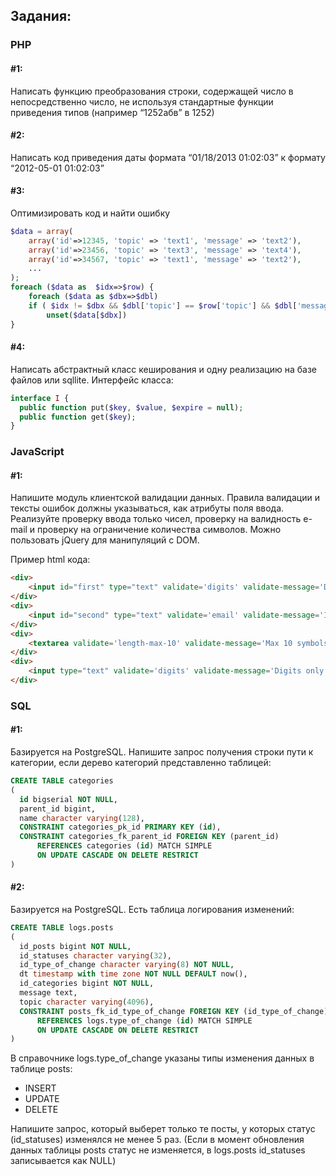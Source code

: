 ## Задания:

### PHP

#### #1:

Написать функцию преобразования строки, содержащей число в непосредственно число, не используя стандартные функции приведения типов (например “1252абв” в 1252)

#### #2:

Написать код приведения даты формата “01/18/2013 01:02:03” к формату “2012-05-01 01:02:03”

#### #3:

Оптимизировать код и найти ошибку

```php
$data = array(
    array('id'=>12345, 'topic' => 'text1', 'message' => 'text2'),
    array('id'=>23456, 'topic' => 'text3', 'message' => 'text4'),
    array('id'=>34567, 'topic' => 'text1', 'message' => 'text2'),
    ...
);
foreach ($data as  $idx=>$row) {
    foreach ($data as $dbx=>$dbl)
	if ( $idx != $dbx && $dbl['topic'] == $row['topic'] && $dbl['message'] == $row['message'] )
	    unset($data[$dbx])
}
```
#### #4:
Написать абстрактный класс кеширования и одну реализацию на базе файлов или sqllite. Интерфейс класса:

```php
interface I {
  public function put($key, $value, $expire = null);
  public function get($key);
}
```

### JavaScript

#### #1:

Напишите модуль клиентской валидации данных. Правила валидации и тексты ошибок должны указываться, как атрибуты поля ввода. Реализуйте проверку ввода только чисел, проверку на валидность e-mail и проверку на ограничение количества символов. Можно пользовать jQuery для манипуляций с DOM.

Пример html кода:

```html
<div>
    <input id="first" type="text" validate='digits' validate-message='Digits only'>
</div>
<div>
    <input id="second" type="text" validate='email' validate-message='Invalid email'>
</div>
<div>
    <textarea validate='length-max-10' validate-message='Max 10 symbols'></textarea>
</div>
<div>
    <input type="text" validate='digits' validate-message='Digits only'>
</div>
```

### SQL

#### #1:

Базируется на PostgreSQL. Напишите запрос получения строки пути к категории, если дерево категорий представленно таблицей:

```sql
CREATE TABLE categories
(
  id bigserial NOT NULL,
  parent_id bigint,
  name character varying(128),
  CONSTRAINT categories_pk_id PRIMARY KEY (id),
  CONSTRAINT categories_fk_parent_id FOREIGN KEY (parent_id)
      REFERENCES categories (id) MATCH SIMPLE
      ON UPDATE CASCADE ON DELETE RESTRICT
)
```
#### #2:

Базируется на PostgreSQL. Есть таблица логирования изменений:

```sql
CREATE TABLE logs.posts
(
  id_posts bigint NOT NULL,
  id_statuses character varying(32),
  id_type_of_change character varying(8) NOT NULL,
  dt timestamp with time zone NOT NULL DEFAULT now(),
  id_categories bigint NOT NULL,
  message text,
  topic character varying(4096),
  CONSTRAINT posts_fk_id_type_of_change FOREIGN KEY (id_type_of_change)
      REFERENCES logs.type_of_change (id) MATCH SIMPLE
      ON UPDATE CASCADE ON DELETE RESTRICT
)
```

В справочнике logs.type_of_change указаны типы изменения данных в таблице posts:
- INSERT
- UPDATE
- DELETE

Напишите запрос, который выберет только те посты, у которых статус (id_statuses) изменялся не менее 5 раз. (Если в момент обновления данных таблицы posts статус не изменяется, в logs.posts id_statuses записывается как NULL)

